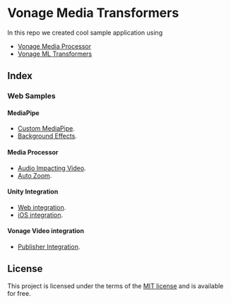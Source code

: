 
# Vonage Media Transformers
In this repo we created cool sample application using 
- [Vonage Media Processor](https://www.npmjs.com/package/@vonage/media-processor) 
- [Vonage ML Transformers](https://www.npmjs.com/package/@vonage/ml-transformers)

## Index

### Web Samples
#### MediaPipe
- [Custom MediaPipe](ML-Transformers/customMediaPipe).
- [Background Effects](ML-Transformers/BackgroundEnchantments).
#### Media Processor
- [Audio Impacting Video](Media-Processor/audioImpactingVideo).
- [Auto Zoom](Media-Processor/zoomAndCenterPublisher).
#### Unity Integration
- [Web integration](Unity/web).
- [iOS integration](Unity/ios).
#### Vonage Video integration
- [Publisher Integration](Providers/VonageVideo).
## License
This project is licensed under the terms of the [MIT license](https://opensource.org/licenses/MIT) and is available for free.
